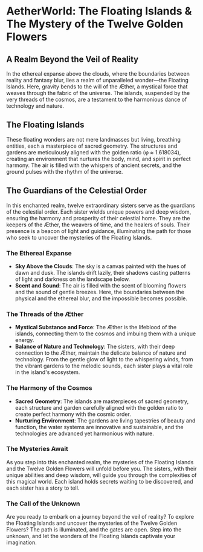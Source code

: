 # AetherWorld: The Floating Islands & The Mystery of the Twelve Golden Flowers

## A Realm Beyond the Veil of Reality

In the ethereal expanse above the clouds, where the boundaries between reality and fantasy blur, lies a realm of unparalleled wonder—the Floating Islands. Here, gravity bends to the will of the Æther, a mystical force that weaves through the fabric of the universe. The islands, suspended by the very threads of the cosmos, are a testament to the harmonious dance of technology and nature.

## The Floating Islands

These floating wonders are not mere landmasses but living, breathing entities, each a masterpiece of sacred geometry. The structures and gardens are meticulously aligned with the golden ratio (φ ≈ 1.618034), creating an environment that nurtures the body, mind, and spirit in perfect harmony. The air is filled with the whispers of ancient secrets, and the ground pulses with the rhythm of the universe.

## The Guardians of the Celestial Order

In this enchanted realm, twelve extraordinary sisters serve as the guardians of the celestial order. Each sister wields unique powers and deep wisdom, ensuring the harmony and prosperity of their celestial home. They are the keepers of the Æther, the weavers of time, and the healers of souls. Their presence is a beacon of light and guidance, illuminating the path for those who seek to uncover the mysteries of the Floating Islands.

### The Ethereal Expanse

- **Sky Above the Clouds**: The sky is a canvas painted with the hues of dawn and dusk. The islands drift lazily, their shadows casting patterns of light and darkness on the landscape below.
- **Scent and Sound**: The air is filled with the scent of blooming flowers and the sound of gentle breezes. Here, the boundaries between the physical and the ethereal blur, and the impossible becomes possible.

### The Threads of the Æther

- **Mystical Substance and Force**: The Æther is the lifeblood of the islands, connecting them to the cosmos and imbuing them with a unique energy.
- **Balance of Nature and Technology**: The sisters, with their deep connection to the Æther, maintain the delicate balance of nature and technology. From the gentle glow of light to the whispering winds, from the vibrant gardens to the melodic sounds, each sister plays a vital role in the island's ecosystem.

### The Harmony of the Cosmos

- **Sacred Geometry**: The islands are masterpieces of sacred geometry, each structure and garden carefully aligned with the golden ratio to create perfect harmony with the cosmic order.
- **Nurturing Environment**: The gardens are living tapestries of beauty and function, the water systems are innovative and sustainable, and the technologies are advanced yet harmonious with nature.

### The Mysteries Await

As you step into this enchanted realm, the mysteries of the Floating Islands and the Twelve Golden Flowers will unfold before you. The sisters, with their unique abilities and deep wisdom, will guide you through the complexities of this magical world. Each island holds secrets waiting to be discovered, and each sister has a story to tell.

### The Call of the Unknown

Are you ready to embark on a journey beyond the veil of reality? To explore the Floating Islands and uncover the mysteries of the Twelve Golden Flowers? The path is illuminated, and the gates are open. Step into the unknown, and let the wonders of the Floating Islands captivate your imagination.
